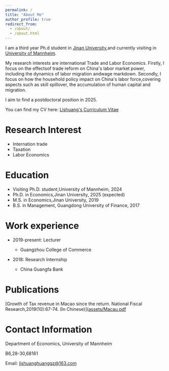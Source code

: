 ```yaml
---
permalink: /
title: "About Me"
author_profile: true
redirect_from: 
  - /about/
  - /about.html
---
```

I am a third year Ph.d student in [Jinan University](https://www.jnu.edu.cn/main.htm),and currently visiting in [University of Mannheim](https://www.vwl.uni-mannheim.de/).



My research interests are international Trade and Labor Economics. Firstly, l focus on the effectsof trade reform on China's labor market power, including the dynamics of labor migration andwage markdown. Secondly, l focus on how the household policy impact on China's labor force,covering aspects such as skill spillover, the accumulation of human capital and migration.

I aim to find a postdoctoral position in 2025.

You can find my CV here: [Lishuang's Curriculum Vitae](assets/LishuangHuang_cv2024.pdf)



Research Interest
======
- Internation trade
- Taxation
- Labor Economics

Education
======
* Visiting Ph.D. student,University of Mannheim, 2024 
* Ph.D. in Economics,Jinan University, 2025 (expected)
* M.S. in Economics,Jinan University, 2019
* B.S. in Management, Guangdong University of Finance, 2017

Work experience
======
* 2019-present: Lecturer
  * Guangzhou College of Commerce

* 2018: Research Internship
  * China Guangfa Bank

Publications
======

 [Growth of Tax revenue in Macao since the return. National Fiscal Research,2019(10):67-74. (In Chinese)]([assets/Macau.pdf](https://lishuanghuang.github.io/com/assets/Macau.pdf)

Contact Information
======

Department of Economics, University of Mannheim

B6,28-30,68161


Email: lishuanghuanggz@163.com

